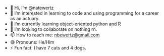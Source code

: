 - 👋 Hi, I’m @natewertz
- 👀 I’m interested in learning to code and using programming for a career as an actuary.
- 🌱 I’m currently learning object-oriented python and R
- 💞️ I’m looking to collaborate on nothing rn.
- 📫 How to reach me: nbewertz@gmail.com
- 😄 Pronouns: He/Him
- ⚡ Fun fact: I have 7 cats and 4 dogs.

<!---
natewertz/natewertz is a ✨ special ✨ repository because its `README.md` (this file) appears on your GitHub profile.
You can click the Preview link to take a look at your changes.
--->
